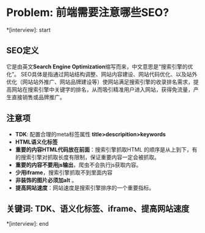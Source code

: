 # Problem: 前端需要注意哪些SEO?

*[interview]: start

## SEO定义
它是由英文**Search Engine Optimization**缩写而来，中文意思是“搜索引擎的优化”。
SEO具体是指通过网站结构调整、网站内容建设、网站代码优化、以及站外优化（网站站外推广、网站品牌建设等）使网站满足搜索引擎的收录排名需求，提高网站在搜索引擎中关键字的排名，从而吸引精准用户进入网站，获得免流量，产生直接销售或品牌推广。

## 注意项
- **TDK**: 配置合理的meta标签属性 **title>descripition>keywords**
- **HTML语义化标签**
- **重要的内容HTML代码放在前面**：搜索引擎抓取HTML 的顺序是从上到下，有的搜索引擎对抓取长度有限制，保证重要内容一定会被抓取。
- **重要的内容不要用js输出**，爬虫不会执行js获取内容。
- **少用iframe**，搜索引擎抓取不到里面内容
- **非装饰的图片必须加alt** 。
- **提高网站速度**：网站速度是搜索引擎排序的一个重要指标。

## 关键词: TDK、语义化标签、iframe、提高网站速度
*[interview]: end
